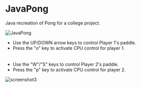 # JavaPong
Java recreation of Pong for a college project.

![JavaPong](https://github.com/g-brrzzn/JavaPong/assets/136928835/9530db84-b8d3-4de1-bfe6-27a38d24127e)



- Use the UP/DOWN arrow keys to control Player 1's paddle.
- Press the "o" key to activate CPU control for player 1.
  <br><br><br>
- Use the "W"/"S" keys to control Player 2's paddle.
- Press the "p" key to activate CPU control for player 2.

![screenshot3](https://github.com/g-brrzzn/JavaPong/assets/136928835/85dbf006-043c-4a79-8aa4-4a0941909c7b)
